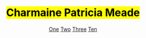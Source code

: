 <!DOCTYPE html>
<html lang=" en">
<head>
<meta charset="UTF-8">
<title>Project Description | WD4E</title>
</head>
<body>
<header>
<h1><mark>Charmaine Patricia Meade</mark></h1>
<nav>
   <a href="#">One</a>
   <a href="#">Two</a>
   <a href="#">Three</a>
   <a href="#">Ten</a>
</nav>
</header>
